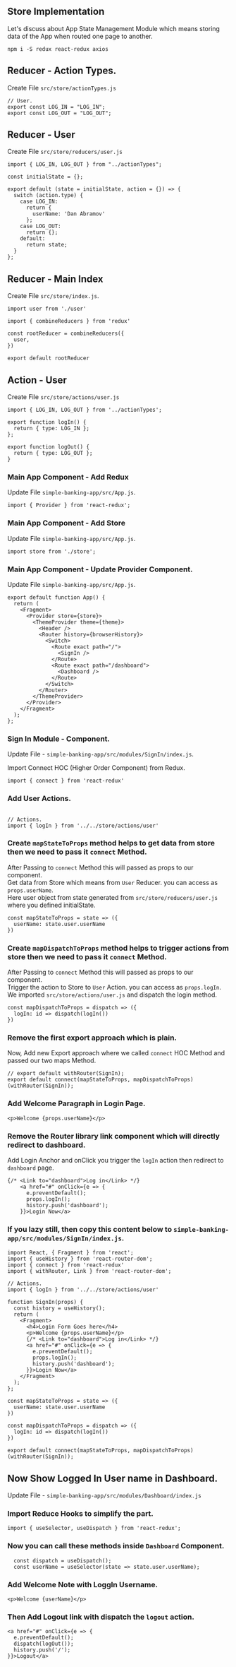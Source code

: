## Store Implementation

Let's discuss about App State Management Module which means storing data of the App when routed one page to another.

```
npm i -S redux react-redux axios
```

## Reducer - Action Types.
Create File `src/store/actionTypes.js`

```
// User.
export const LOG_IN = "LOG_IN";
export const LOG_OUT = "LOG_OUT";
```

## Reducer - User
Create File `src/store/reducers/user.js`  

```
import { LOG_IN, LOG_OUT } from "../actionTypes";

const initialState = {};

export default (state = initialState, action = {}) => {
  switch (action.type) {
    case LOG_IN:
      return {
        userName: 'Dan Abramov'
      };
    case LOG_OUT:
      return {};
    default:
      return state;
  }
};
```

## Reducer - Main Index
Create File `src/store/index.js`.

```
import user from './user'

import { combineReducers } from 'redux'

const rootReducer = combineReducers({
  user,
})

export default rootReducer
```

## Action - User
Create File `src/store/actions/user.js`

```
import { LOG_IN, LOG_OUT } from '../actionTypes';

export function logIn() {
  return { type: LOG_IN };
};

export function logOut() {
  return { type: LOG_OUT };
}
```

### Main App Component - Add Redux
Update File `simple-banking-app/src/App.js`.

```
import { Provider } from 'react-redux';
```

### Main App Component - Add Store
Update File `simple-banking-app/src/App.js`.

```
import store from './store';
```

### Main App Component - Update Provider Component.
Update File `simple-banking-app/src/App.js`.

```
export default function App() {
  return (
    <Fragment>
      <Provider store={store}>
        <ThemeProvider theme={theme}>
          <Header />
          <Router history={browserHistory}>
            <Switch>
              <Route exact path="/">
                <SignIn />
              </Route>
              <Route exact path="/dashboard">
                <Dashboard />
              </Route>
            </Switch>
          </Router>
        </ThemeProvider>
      </Provider>
    </Fragment>
  );
};
```

### Sign In Module - Component.
Update File - `simple-banking-app/src/modules/SignIn/index.js`.  
  
Import Connect HOC (Higher Order Component) from Redux.
```
import { connect } from 'react-redux'
```

### Add User Actions.
```

// Actions.
import { logIn } from '../../store/actions/user'
```

### Create `mapStateToProps` method helps to get data from store then we need to pass it `connect` Method.  
After Passing to `connect` Method this will passed as props to our component.  
Get data from Store which means from `User` Reducer. you can access as `props.userName`.  
Here user object from state generated from `src/store/reducers/user.js` where you defined initialState.  
```
const mapStateToProps = state => ({
  userName: state.user.userName
})
```

### Create `mapDispatchToProps` method helps to trigger actions from store then we need to pass it `connect` Method. 
After Passing to `connect` Method this will passed as props to our component.   
Trigger the action to Store to `User` Action. you can access as `props.logIn`.  
We imported `src/store/actions/user.js` and dispatch the login method.  
```
const mapDispatchToProps = dispatch => ({
  logIn: id => dispatch(logIn())
})
```

### Remove the first export approach which is plain.  
Now, Add new Export approach where we called `connect` HOC Method and passed our two maps Method.  
```
// export default withRouter(SignIn);
export default connect(mapStateToProps, mapDispatchToProps)(withRouter(SignIn));
```

### Add Welcome Paragraph in Login Page.  
```
<p>Welcome {props.userName}</p>
```

### Remove the Router library link component which will directly redirect to dashboard.  
Add Login Anchor and onClick you trigger the `logIn` action then redirect to `dashboard` page.  

```
{/* <Link to="dashboard">Log in</Link> */}
    <a href="#" onClick={e => {
      e.preventDefault();
      props.logIn();
      history.push('dashboard');
    }}>Login Now</a>
```

### If you lazy still, then copy this content below to `simple-banking-app/src/modules/SignIn/index.js`.  
```
import React, { Fragment } from 'react';
import { useHistory } from 'react-router-dom';
import { connect } from 'react-redux'
import { withRouter, Link } from 'react-router-dom';

// Actions.
import { logIn } from '../../store/actions/user'

function SignIn(props) {
  const history = useHistory();
  return (
    <Fragment>
      <h4>Login Form Goes here</h4>
      <p>Welcome {props.userName}</p>
      {/* <Link to="dashboard">Log in</Link> */}
      <a href="#" onClick={e => {
        e.preventDefault();
        props.logIn();
        history.push('dashboard');
      }}>Login Now</a>
    </Fragment>
  );
};

const mapStateToProps = state => ({
  userName: state.user.userName
})

const mapDispatchToProps = dispatch => ({
  logIn: id => dispatch(logIn())
})

export default connect(mapStateToProps, mapDispatchToProps)(withRouter(SignIn));
```

## Now Show Logged In User name in Dashboard.  
Update File - `simple-banking-app/src/modules/Dashboard/index.js`  

### Import Reduce Hooks to simplify the part.
```
import { useSelector, useDispatch } from 'react-redux';
```

### Now you can call these methods inside `Dashboard` Component.

```
  const dispatch = useDispatch();
  const userName = useSelector(state => state.user.userName);
```

### Add Welcome Note with LoggIn Username.

```
<p>Welcome {userName}</p>
```

### Then Add Logout link with dispatch the `logout` action.  
```
<a href="#" onClick={e => {
  e.preventDefault();
  dispatch(logOut());
  history.push('/');
}}>Logout</a>
```


